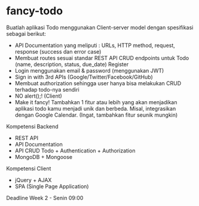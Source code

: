 # fancy-todo

Buatlah aplikasi Todo menggunakan Client-server model dengan spesifikasi sebagai berikut:

- API Documentation yang meliputi : URLs, HTTP method, request, response (success dan error case)
- Membuat routes sesuai standar REST API
CRUD endpoints untuk Todo (name, description, status, due_date)
Register
- Login menggunakan email & password (menggunakan JWT)
- Sign in with 3rd APIs (Google/Twitter/Facebook/GitHub)
- Membuat authorization sehingga user hanya bisa melakukan CRUD terhadap todo-nya sendiri
- NO alert();! (Client)
- Make it fancy! Tambahkan 1 fitur atau lebih yang akan menjadikan aplikasi todo kamu menjadi unik dan berbeda. Misal, integrasikan dengan Google Calendar. (Ingat, tambahkan fitur seunik mungkin)


Kompetensi Backend
- REST API
- API Documentation
- API CRUD Todo + Authentication + Authorization
- MongoDB + Mongoose


Kompetensi Client
- jQuery + AJAX
- SPA (Single Page Application)


Deadline
Week 2 - Senin 09:00